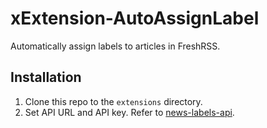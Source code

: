# xExtension-AutoAssignLabel
Automatically assign labels to articles in FreshRSS.

## Installation
1. Clone this repo to the `extensions` directory.
2. Set API URL and API key. Refer to [news-labels-api](https://github.com/sander-van-damme/news-labels-api).